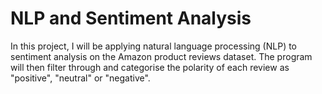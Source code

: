 # NLP and Sentiment Analysis

In this project, I will be applying natural language processing (NLP) to sentiment analysis on the Amazon product reviews dataset. The program will then filter through and categorise the polarity of each review as "positive", "neutral" or "negative".
